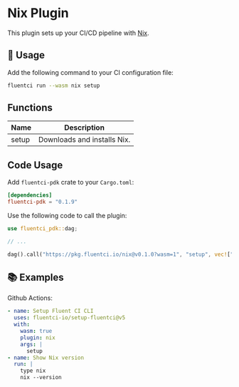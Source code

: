 # Nix Plugin

This plugin sets up your CI/CD pipeline with [Nix](https://nixos.org/).

## 🚀 Usage

Add the following command to your CI configuration file:

```bash
fluentci run --wasm nix setup
```

## Functions

| Name    | Description                                                      |
| ------- | ---------------------------------------------------------------- |
| setup   | Downloads and installs Nix.                                      |

## Code Usage

Add `fluentci-pdk` crate to your `Cargo.toml`:

```toml
[dependencies]
fluentci-pdk = "0.1.9"
```

Use the following code to call the plugin:

```rust
use fluentci_pdk::dag;

// ...

dag().call("https://pkg.fluentci.io/nix@v0.1.0?wasm=1", "setup", vec!["latest"])?;
```

## 📚 Examples

Github Actions:

```yaml
- name: Setup Fluent CI CLI
  uses: fluentci-io/setup-fluentci@v5
  with:
    wasm: true
    plugin: nix
    args: |
      setup
- name: Show Nix version
  run: |
    type nix
    nix --version
```
